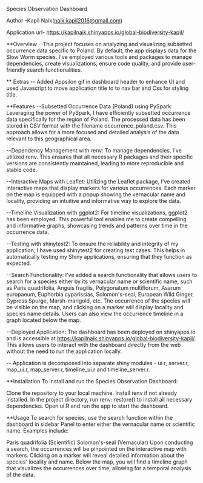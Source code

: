 Species Observation Dashboard

Author -Kapil Naik(naik.kapil2016@gmail.com)

Application url- https://kapilnaik.shinyapps.io/global-biodiversity-kapil/

**Overview
--This project focuses on analyzing and visualizing subsetted occurrence data specific to Poland. By default, the app displays data for the Slow Worm species. I've employed various tools and packages to manage dependencies, create visualizations, ensure code quality, and provide user-friendly search functionalities.

** Extras
-- Added Appsilon gif in dashboard header to enhance UI and used Javascript to move application title to to nav bar and Css for styling title.

**Features
--Subsetted Occurrence Data (Poland) using PySpark: Leveraging the power of PySpark, I have efficiently subsetted occurrence data specifically for the region of Poland. The processed data has been stored in CSV format with the filename occurrence_poland.csv. This approach allows for a more focused and detailed analysis of the data relevant to this geographical area.

--Dependency Management with renv: To manage dependencies, I've utilized renv. This ensures that all necessary R packages and their specific versions are consistently maintained, leading to more reproducible and stable code.

--Interactive Maps with Leaflet: Utilizing the Leaflet package, I've created interactive maps that display markers for various occurrences. Each marker on the map is equipped with a popup showing the vernacular name and locality, providing an intuitive and informative way to explore the data.

--Timeline Visualization with ggplot2: For timeline visualizations, ggplot2 has been employed. This powerful tool enables me to create compelling and informative graphs, showcasing trends and patterns over time in the occurrence data.

--Testing with shinytest2: To ensure the reliability and integrity of my application, I have used shinytest2 for creating test cases. This helps in automatically testing my Shiny applications, ensuring that they function as expected.

--Search Functionality: I've added a search functionality that allows users to search for a species either by its vernacular name or scientific name, such as Paris quadrifolia, Anguis fragilis, Polygonatum multiflorum, Asarum europaeum, Euphorbia cyparissias, Solomon's-seal, European Wild Ginger, Cypress Spurge, Marsh-marigold, etc. The occurrence of the species will be visible on the map, and clicking on a marker will display locality and species name details. Users can also view the occurrence timeline in a graph located below the map.

--Deployed Application: The dashboard has been deployed on shinyapps.io and is accessible at https://kapilnaik.shinyapps.io/global-biodiversity-kapil/. This allows users to interact with the dashboard directly from the web without the need to run the application locally.

-- Application is decomposed into separate shiny modules - ui.r, server.r, map_ui.r, map_server.r, timeline_ui.r and timeline_server.r.

**Installation
To install and run the Species Observation Dashboard:

Clone the repository to your local machine.
Install renv if not already installed.
In the project directory, run renv::restore() to install all necessary dependencies.
Open ui.R and run the app to start the dashboard.

**Usage
To search for species, use the search function within the dashboard in sidebar Panel to enter either the vernacular name or scientific name. Examples include:

Paris quadrifolia (Scientific)
Solomon's-seal (Vernacular)
Upon conducting a search, the occurrences will be pinpointed on the interactive map with markers. Clicking on a marker will reveal detailed information about the species' locality and name. Below the map, you will find a timeline graph that visualizes the occurrences over time, allowing for a temporal analysis of the data.
